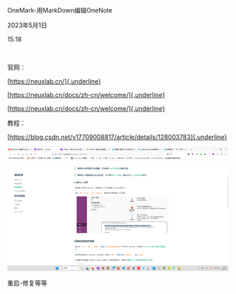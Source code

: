 OneMark-用MarkDown编辑OneNote

2023年5月1日

15:18

 

官网：

[https://neuxlab.cn/]{.underline}

[https://neuxlab.cn/docs/zh-cn/welcome/]{.underline}

[https://neuxlab.cn/docs/zh-cn/welcome/]{.underline}

教程：

[https://blog.csdn.net/y17709008817/article/details/128003783]{.underline}

![](../../../../assets/001_OneMark-用MarkDown编辑OneNote_000.png)

重启-修复等等

 
